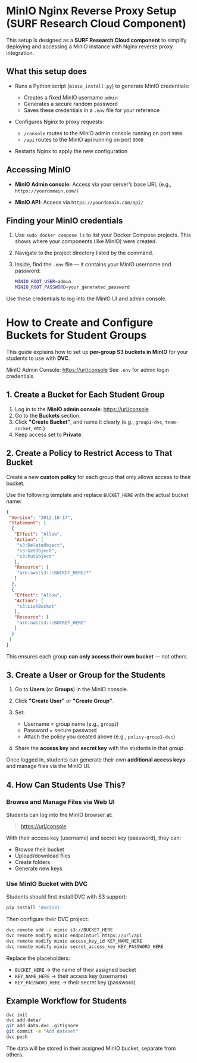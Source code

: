 # MinIO Nginx Reverse Proxy Setup (SURF Research Cloud Component)

This setup is designed as a **SURF Research Cloud component** to simplify deploying and accessing a MinIO instance with Nginx reverse proxy integration.

## What this setup does

* Runs a Python script (`minio_install.py`) to generate MinIO credentials:

  * Creates a fixed MinIO username `admin`
  * Generates a secure random password
  * Saves these credentials in a `.env` file for your reference

* Configures Nginx to proxy requests:

  * `/console` routes to the MinIO admin console running on port `9090`
  * `/api` routes to the MinIO api running on port `9000`

* Restarts Nginx to apply the new configuration

## Accessing MinIO

* **MinIO Admin console:**
  Access via your server’s base URL (e.g., `https://yourdomain.com/`)

* **MinIO API:**
  Access via `https://yourdomain.com/api/`


## Finding your MinIO credentials

1. Use `sudo docker compose ls` to list your Docker Compose projects.
   This shows where your components (like MinIO) were created.

2. Navigate to the project directory listed by the command.

3. Inside, find the `.env` file — it contains your MinIO username and password:

   ```bash
   MINIO_ROOT_USER=admin
   MINIO_ROOT_PASSWORD=your_generated_password
   ```

Use these credentials to log into the MinIO UI and admin console.

# How to Create and Configure Buckets for Student Groups

This guide explains how to set up **per-group S3 buckets in MinIO** for your students to use with **DVC**.

 MinIO Admin Console: [https://url/console](https://url/console)
 See `.env` for admin login credentials


## 1. Create a Bucket for Each Student Group

1. Log in to the **MinIO admin console**: [https://url/console](https://url/console)
2. Go to the **Buckets** section.
3. Click **"Create Bucket"**, and name it clearly (e.g., `group1-dvc`, `team-rocket`, etc.)
4. Keep access set to **Private**.


## 2. Create a Policy to Restrict Access to That Bucket

Create a new **custom policy** for each group that only allows access to their bucket.

Use the following template and replace `BUCKET_HERE` with the actual bucket name:

```json
{
 "Version": "2012-10-17",
 "Statement": [
  {
   "Effect": "Allow",
   "Action": [
    "s3:DeleteObject",
    "s3:GetObject",
    "s3:PutObject"
   ],
   "Resource": [
    "arn:aws:s3:::BUCKET_HERE/*"
   ]
  },
  {
   "Effect": "Allow",
   "Action": [
    "s3:ListBucket"
   ],
   "Resource": [
    "arn:aws:s3:::BUCKET_HERE"
   ]
  }
 ]
}
```

 This ensures each group **can only access their own bucket** — not others.

## 3. Create a User or Group for the Students

1. Go to **Users** (or **Groups**) in the MinIO console.
2. Click **"Create User"** or **"Create Group"**.
3. Set:

   * Username = group name (e.g., `group1`)
   * Password = secure password
   * Attach the policy you created above (e.g., `policy-group1-dvc`)
4. Share the **access key** and **secret key** with the students in that group.

 Once logged in, students can generate their own **additional access keys** and manage files via the MinIO UI.

##  4. How Can Students Use This?

### **Browse and Manage Files via Web UI**

Students can log into the MinIO browser at:

> [https://url/console](https://url/console)

With their access key (username) and secret key (password), they can:

* Browse their bucket
* Upload/download files
* Create folders
* Generate new keys


###  **Use MinIO Bucket with DVC**

Students should first install DVC with S3 support:

```bash
pip install 'dvc[s3]'
```

Then configure their DVC project:

```bash
dvc remote add -d minio s3://BUCKET_HERE
dvc remote modify minio endpointurl https://url/api
dvc remote modify minio access_key_id KEY_NAME_HERE
dvc remote modify minio secret_access_key KEY_PASSWORD_HERE
```

Replace the placeholders:

* `BUCKET_HERE` → the name of their assigned bucket
* `KEY_NAME_HERE` → their access key (username)
* `KEY_PASSWORD_HERE` → their secret key (password)

## Example Workflow for Students

```bash
dvc init
dvc add data/
git add data.dvc .gitignore
git commit -m "Add dataset"
dvc push
```

The data will be stored in their assigned MinIO bucket, separate from others.
